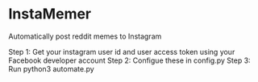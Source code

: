 # InstaMemer
Automatically post reddit memes to Instagram

Step 1: Get your instagram user id and user access token using your Facebook developer account
Step 2: Configue these in config.py
Step 3: Run python3 automate.py
